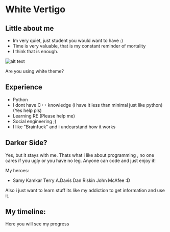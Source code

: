 # White Vertigo


## Little about me
- Im very quiet, just student you would want to have :)
- Time is very valuable, that is my constant reminder of mortality
- I think that is enough.

![alt text](https://media.istockphoto.com/photos/single-white-rose-isolated-background-picture-id497483252?k=20&m=497483252&s=612x612&w=0&h=gRRbHTL1vtbw3-uuAPjVvMHU9ML-u4NE6A1xHALw3wE=)

Are you using white theme?

## Experience

- Python
- I dont have C++ knowledge (i have it less than minimal just like python) (Yes help pls)
- Learning RE (Please help me)
- Social engineering ;)
- I like "Brainfuck" and i undearstand how it works


## Darker Side?

Yes, but it stays with me. Thats what i like about programming , no one cares if you ugly or you have no leg. 
Anyone can code and just enjoy it!




My heroes:
- Samy Kamkar
Terry A.Davis
Dan Riskin
John McAfee :D


Also i just want to learn stuff its like my addiction to get information and use it.


## My timeline:

  Here you will see my progress
